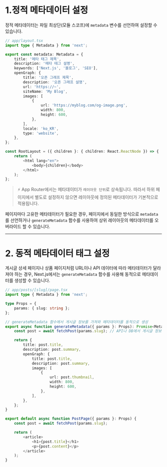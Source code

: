 # 1.정적 메타데이터 설정

정적 메타데이터는 파일 최상단(모듈 스코프)에 `metadata` 변수를 선언하여
설정할 수 있습니다.

```ts
// app/layout.tsx
import type { Metadata } from 'next';

export const metadata: Metadata = {
    title: '메타 태그 제목',
    description: '메타 태그 설명',
    keywords: ['Next.js', '블로그', 'SEO'],
    openGraph: {
        title: '오픈 그래프 제목',
        description: '오픈 그래프 설명',
        url: 'https://~',
        siteName: 'My Blog',
        images: [
            {
                url: 'https://myblog.com/og-image.png',
                width: 800,
                height: 600,
            },
        ],
        locale: 'ko_KR',
        type: 'website',
    },
};

const RootLayout = ({ children }: { children: React.ReactNode }) => {
    return (
        <html lang="en">
            <body>{children}</body>
        </html>
    );
};
```

> ⚡ App Router에서는 메타데이터가 `레이아웃 단위`로 상속됩니다. 따라서
> 하위 페이지에서 별도로 설정하지 않으면 레이아웃에 정의된 메타데이터가
> 기본적으로 적용됩니다.

페이지마다 고유한 메타데이터가 필요한 경우, 페이지에서 동일한 방식으로
`metadata`를 선언하거나 `generateMetadata` 함수를 사용하여 상위
레이아웃의 메타데이터를 오버라이드 할 수 있습니다.

---

# 2. 동적 메타데이터 태그 설정

게시글 상세 페이지나 상품 페이지처럼 URL이나 API 데이터에 따라
메타데이터가 달라져야 하는 경우, Next.js에서는 `generateMetadata` 함수를
사용해 동적으로 메타데이터를 생성할 수 있습니다.

```ts
// app/posts/[slug]/page.tsx
import type { Metadata } from 'next';

type Props = {
    params: { slug: string };
};

// generateMetadata 함수에서 게시글 정보를 가져와 메타데이터를 동적으로 생성
export async function generateMetadata({ params }: Props): Promise<Metadata> {
    const post = await fetchPost(params.slug); // API나 DB에서 게시글 정보 가져오기

    return {
        title: post.title,
        description: post.summary,
        openGraph: {
            title: post.title,
            description: post.summary,
            images: [
                {
                    url: post.thumbnail,
                    width: 800,
                    height: 600,
                },
            ],
        },
    };
}

export default async function PostPage({ params }: Props) {
    const post = await fetchPost(params.slug);

    return (
        <article>
            <h1>{post.title}</h1>
            <p>{post.content}</p>
        </article>
    );
}
```
